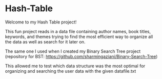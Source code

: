 # Hash-Table

Welcome to my Hash Table project! 

This fun project reads in a data file containing author names, book titles, keywords, and themes trying to find the most efficient way to organize all the data as well as search for it later on.

The same one I used when I created my Binary Search Tree project (repository for BST: https://github.com/sharmingaziani/Binary-Search-Tree)

This allowed me to test which data structure was the most optimal for organizing and searching the user data with the given datafile.txt  
